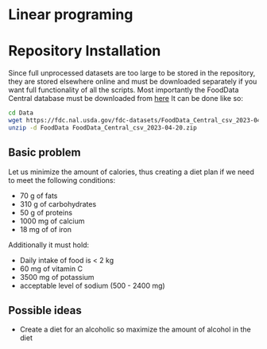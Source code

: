 # **Linear programing**

# **Repository Installation**
Since full unprocessed datasets are too large to be stored in the repository, they are stored elsewhere
online and must be downloaded separately if you want full functionality of all the scripts. Most importantly
the FoodData Central database must be downloaded from [here](https://fdc.nal.usda.gov/download-datasets.html)
It can be done like so:

```bash
cd Data
wget https://fdc.nal.usda.gov/fdc-datasets/FoodData_Central_csv_2023-04-20.zip
unzip -d FoodData FoodData_Central_csv_2023-04-20.zip
```

## **Basic problem**
Let us minimize the amount of calories, thus creating a diet plan if we need to meet the following
conditions:  

* 70 g of fats
* 310 g of carbohydrates
* 50 g of proteins
* 1000 mg of calcium
* 18 mg of of iron

Additionally it must hold:

* Daily intake of food is < 2 kg
* 60 mg of vitamin C
* 3500 mg of potassium
* acceptable level of sodium (500 - 2400 mg)

## Possible ideas
* Create a diet for an alcoholic so maximize the amount of alcohol in the diet